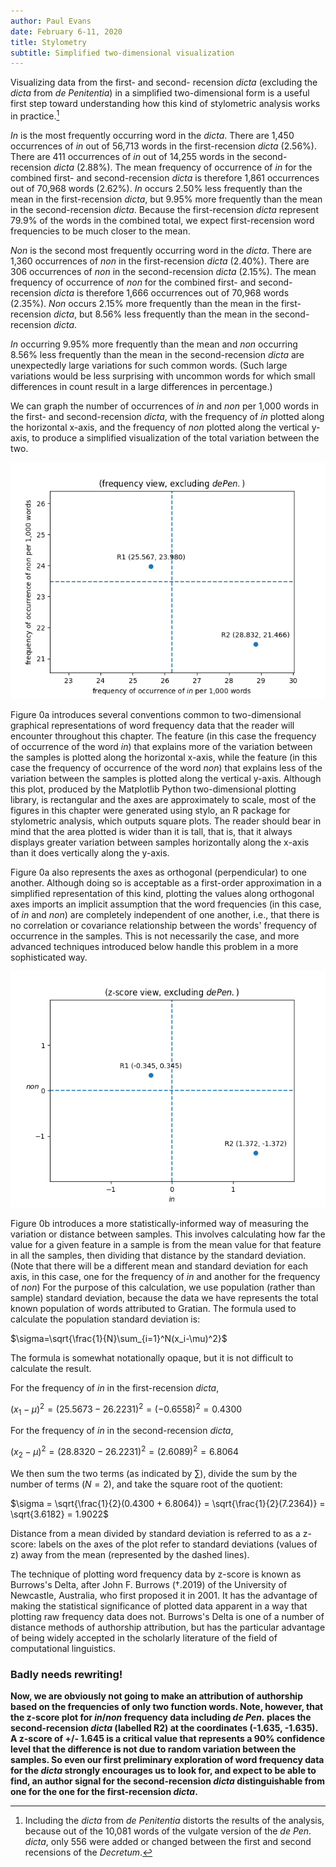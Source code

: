 ```yaml
---
author: Paul Evans
date: February 6-11, 2020
title: Stylometry
subtitle: Simplified two-dimensional visualization
---
```

Visualizing data from the first- and second- recension *dicta*
(excluding the *dicta* from *de Penitentia*) in a simplified
two-dimensional form is a useful first step toward understanding
how this kind of stylometric analysis works in practice.[^6]

*In* is the most frequently occurring word in the *dicta*. There
are 1,450 occurrences of *in* out of 56,713 words in the first-recension
*dicta* (2.56%). There are 411 occurrences of *in* out of 14,255
words in the second-recension *dicta* (2.88%). The mean frequency
of occurrence of *in* for the combined first- and second-recension
*dicta* is therefore 1,861 occurrences out of 70,968 words (2.62%).
*In* occurs 2.50% less frequently than the mean in the first-recension
*dicta*, but 9.95% more frequently than the mean in the second-recension
*dicta*. Because the first-recension *dicta* represent 79.9% of the
words in the combined total, we expect first-recension word frequencies
to be much closer to the mean.

*Non* is the second most frequently occurring word in the *dicta*.
There are 1,360 occurrences of *non* in the first-recension *dicta*
(2.40%). There are 306 occurrences of *non* in the second-recension
*dicta* (2.15%). The mean frequency of occurrence of *non* for the
combined first- and second-recension *dicta* is therefore 1,666
occurrences out of 70,968 words (2.35%). *Non* occurs 2.15% more
frequently than the mean in the first-recension *dicta*, but 8.56%
less frequently than the mean in the second-recension *dicta*.

*In* occurring 9.95% more frequently than the mean and *non* occurring
8.56% less frequently than the mean in the second-recension *dicta*
are unexpectedly large variations for such common words. (Such large
variations would be less surprising with uncommon words for which
small differences in count result in a large differences in
percentage.)

We can graph the number of occurrences of *in* and *non* per 1,000
words in the first- and second-recension *dicta*, with the frequency
of *in* plotted along the horizontal x-axis, and the frequency of
*non* plotted along the vertical y-axis, to produce a simplified
visualization of the total variation between the two.

![Figure 0a updated 10 Feb 2020](PNGs/Figure_0_frequency_excluding_de_Pen.png)

Figure 0a introduces several conventions common to two-dimensional
graphical representations of word frequency data that the reader
will encounter throughout this chapter. The feature (in this case
the frequency of occurrence of the word *in*) that explains more
of the variation between the samples is plotted along the horizontal
x-axis, while the feature (in this case the frequency of occurrence of
the word *non*) that explains less of the variation between the
samples is plotted along the vertical y-axis. Although this plot,
produced by the Matplotlib Python two-dimensional plotting library,
is rectangular and the axes are approximately to scale, most of the
figures in this chapter were generated using stylo, an R package
for stylometric analysis, which outputs square plots. The reader
should bear in mind that the area plotted is wider than it is tall,
that is, that it always displays greater variation between samples
horizontally along the x-axis than it does vertically along the
y-axis.

Figure 0a also represents the axes as orthogonal (perpendicular)
to one another. Although doing so is acceptable as a first-order
approximation in a simplified representation of this kind, plotting
the values along orthogonal axes imports an implicit assumption
that the word frequencies (in this case, of *in* and *non*) are
completely independent of one another, i.e., that there is no
correlation or covariance relationship between the words' frequency
of occurrence in the samples. This is not necessarily the case, and
more advanced techniques introduced below handle this problem in a
more sophisticated way.

![Figure 0b updated 10 Feb 2020](PNGs/Figure_0_z-score_excluding_de_Pen.png)

Figure 0b introduces a more statistically-informed way of measuring
the variation or distance between samples. This involves calculating
how far the value for a given feature in a sample is from the mean
value for that feature in all the samples, then dividing that
distance by the standard deviation. (Note that there will be a
different mean and standard deviation for each axis, in this case,
one for the frequency of *in* and another for the frequency of
*non*) For the purpose of this calculation, we use population (rather
than sample) standard deviation, because the data we have represents
the total known population of words attributed to Gratian. The
formula used to calculate the population standard deviation is:

$\sigma=\sqrt{\frac{1}{N}\sum_{i=1}^N(x_i-\mu)^2}$

The formula is somewhat notationally opaque, but it is not difficult
to calculate the result.

For the frequency of *in* in the first-recension *dicta*,

$(x_1-\mu)^2 = (25.5673 - 26.2231)^2 = (-0.6558)^2 = 0.4300$

For the frequency of *in* in the second-recension *dicta*,

$(x_2-\mu)^2 = (28.8320 - 26.2231)^2 = (2.6089)^2 = 6.8064$

We then sum the two terms (as indicated by $\sum$),
divide the sum by the number of terms ($N = 2$),
and take the square root of the quotient:

$\sigma =
\sqrt{\frac{1}{2}(0.4300 + 6.8064)} =
\sqrt{\frac{1}{2}(7.2364)} =
\sqrt{3.6182} =
1.9022$

Distance from a mean divided by standard deviation is referred to
as a z-score: labels on the axes of the plot refer to standard
deviations (values of z) away from the mean (represented by the
dashed lines).

The technique of plotting word frequency data by z-score is known
as Burrows's Delta, after John F. Burrows (†.2019) of the University
of Newcastle, Australia, who first proposed it in 2001. It has the
advantage of making the statistical significance of plotted data
apparent in a way that plotting raw frequency data does not. Burrows's
Delta is one of a number of distance methods of authorship attribution,
but has the particular advantage of being widely accepted in the
scholarly literature of the field of computational linguistics.

### Badly needs rewriting!

**Now, we are obviously not going to make an attribution of authorship
based on the frequencies of only two function words. Note, however,
that the z-score plot for *in*/*non* frequency data including *de
Pen.* places the second-recension *dicta* (labelled R2) at the
coordinates (-1.635, -1.635). A z-score of +/- 1.645 is a critical
value that represents a 90% confidence level that the difference
is not due to random variation between the samples. So even our
first preliminary exploration of word frequency data for the *dicta*
strongly encourages us to look for, and expect to be able to find,
an author signal for the second-recension *dicta* distinguishable
from one for the one for the first-recension *dicta*.**

[^6]: Including the *dicta* from *de Penitentia* distorts the
results of the analysis, because out of the 10,081 words of the
vulgate version of the *de Pen.* *dicta*, only 556 were added or
changed between the first and second recensions of the *Decretum*.

